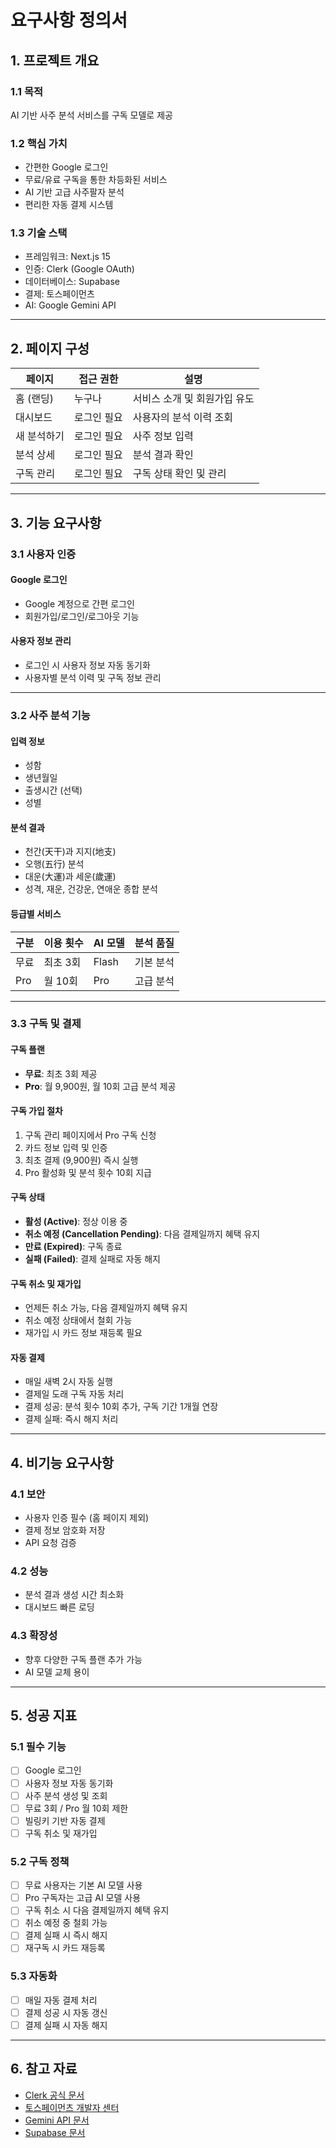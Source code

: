 # 요구사항 정의서

## 1. 프로젝트 개요

### 1.1 목적
AI 기반 사주 분석 서비스를 구독 모델로 제공

### 1.2 핵심 가치
- 간편한 Google 로그인
- 무료/유료 구독을 통한 차등화된 서비스
- AI 기반 고급 사주팔자 분석
- 편리한 자동 결제 시스템

### 1.3 기술 스택
- 프레임워크: Next.js 15
- 인증: Clerk (Google OAuth)
- 데이터베이스: Supabase
- 결제: 토스페이먼츠
- AI: Google Gemini API

---

## 2. 페이지 구성

| 페이지 | 접근 권한 | 설명 |
|--------|-----------|------|
| 홈 (랜딩) | 누구나 | 서비스 소개 및 회원가입 유도 |
| 대시보드 | 로그인 필요 | 사용자의 분석 이력 조회 |
| 새 분석하기 | 로그인 필요 | 사주 정보 입력 |
| 분석 상세 | 로그인 필요 | 분석 결과 확인 |
| 구독 관리 | 로그인 필요 | 구독 상태 확인 및 관리 |

---

## 3. 기능 요구사항

### 3.1 사용자 인증

#### Google 로그인
- Google 계정으로 간편 로그인
- 회원가입/로그인/로그아웃 기능

#### 사용자 정보 관리
- 로그인 시 사용자 정보 자동 동기화
- 사용자별 분석 이력 및 구독 정보 관리

---

### 3.2 사주 분석 기능

#### 입력 정보
- 성함
- 생년월일
- 출생시간 (선택)
- 성별

#### 분석 결과
- 천간(天干)과 지지(地支)
- 오행(五行) 분석
- 대운(大運)과 세운(歲運)
- 성격, 재운, 건강운, 연애운 종합 분석

#### 등급별 서비스
| 구분 | 이용 횟수 | AI 모델 | 분석 품질 |
|------|-----------|---------|-----------|
| 무료 | 최초 3회 | Flash | 기본 분석 |
| Pro | 월 10회 | Pro | 고급 분석 |

---

### 3.3 구독 및 결제

#### 구독 플랜
- **무료**: 최초 3회 제공
- **Pro**: 월 9,900원, 월 10회 고급 분석 제공

#### 구독 가입 절차
1. 구독 관리 페이지에서 Pro 구독 신청
2. 카드 정보 입력 및 인증
3. 최초 결제 (9,900원) 즉시 실행
4. Pro 활성화 및 분석 횟수 10회 지급

#### 구독 상태
- **활성 (Active)**: 정상 이용 중
- **취소 예정 (Cancellation Pending)**: 다음 결제일까지 혜택 유지
- **만료 (Expired)**: 구독 종료
- **실패 (Failed)**: 결제 실패로 자동 해지

#### 구독 취소 및 재가입
- 언제든 취소 가능, 다음 결제일까지 혜택 유지
- 취소 예정 상태에서 철회 가능
- 재가입 시 카드 정보 재등록 필요

#### 자동 결제
- 매일 새벽 2시 자동 실행
- 결제일 도래 구독 자동 처리
- 결제 성공: 분석 횟수 10회 추가, 구독 기간 1개월 연장
- 결제 실패: 즉시 해지 처리

---

## 4. 비기능 요구사항

### 4.1 보안
- 사용자 인증 필수 (홈 페이지 제외)
- 결제 정보 암호화 저장
- API 요청 검증

### 4.2 성능
- 분석 결과 생성 시간 최소화
- 대시보드 빠른 로딩

### 4.3 확장성
- 향후 다양한 구독 플랜 추가 가능
- AI 모델 교체 용이

---

## 5. 성공 지표

### 5.1 필수 기능
- [ ] Google 로그인
- [ ] 사용자 정보 자동 동기화
- [ ] 사주 분석 생성 및 조회
- [ ] 무료 3회 / Pro 월 10회 제한
- [ ] 빌링키 기반 자동 결제
- [ ] 구독 취소 및 재가입

### 5.2 구독 정책
- [ ] 무료 사용자는 기본 AI 모델 사용
- [ ] Pro 구독자는 고급 AI 모델 사용
- [ ] 구독 취소 시 다음 결제일까지 혜택 유지
- [ ] 취소 예정 중 철회 가능
- [ ] 결제 실패 시 즉시 해지
- [ ] 재구독 시 카드 재등록

### 5.3 자동화
- [ ] 매일 자동 결제 처리
- [ ] 결제 성공 시 자동 갱신
- [ ] 결제 실패 시 자동 해지

---

## 6. 참고 자료

- [Clerk 공식 문서](https://clerk.com/docs)
- [토스페이먼츠 개발자 센터](https://docs.tosspayments.com/)
- [Gemini API 문서](https://ai.google.dev/docs)
- [Supabase 문서](https://supabase.com/docs)
